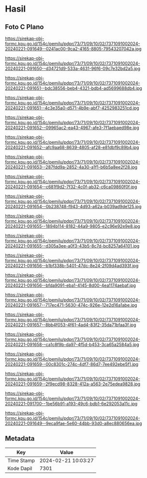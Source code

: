 # Hasil

## Foto C Plano

https://sirekap-obj-formc.kpu.go.id/154c/pemilu/pdpr/73/71/09/10/02/7371091002024-20240221-091649--0241ac00-9ca2-4165-8805-79543207042a.jpg

https://sirekap-obj-formc.kpu.go.id/154c/pemilu/pdpr/73/71/09/10/02/7371091002024-20240221-091650--d34721d9-533a-4631-96f6-09c7e32bd2a5.jpg

https://sirekap-obj-formc.kpu.go.id/154c/pemilu/pdpr/73/71/09/10/02/7371091002024-20240221-091651--bdc38556-beb4-4321-bdb4-ad5699688db4.jpg

https://sirekap-obj-formc.kpu.go.id/154c/pemilu/pdpr/73/71/09/10/02/7371091002024-20240221-091651--4c3e35a0-d571-4b9e-abf7-4252983251cd.jpg

https://sirekap-obj-formc.kpu.go.id/154c/pemilu/pdpr/73/71/09/10/02/7371091002024-20240221-091652--09965ac2-ea43-4967-afe3-7f1aebaed98e.jpg

https://sirekap-obj-formc.kpu.go.id/154c/pemilu/pdpr/73/71/09/10/02/7371091002024-20240221-091652--afc9aa68-8639-4805-af28-e81dbf9c89b4.jpg

https://sirekap-obj-formc.kpu.go.id/154c/pemilu/pdpr/73/71/09/10/02/7371091002024-20240221-091653--287fdd9a-2852-4a30-a1f1-b6b5a8ee2f28.jpg

https://sirekap-obj-formc.kpu.go.id/154c/pemilu/pdpr/73/71/09/10/02/7371091002024-20240221-091654--c681f9d2-7f32-4c0f-ab32-c6ca09860f0f.jpg

https://sirekap-obj-formc.kpu.go.id/154c/pemilu/pdpr/73/71/09/10/02/7371091002024-20240221-091654--0b238748-f943-4d93-a62a-b039ad9de125.jpg

https://sirekap-obj-formc.kpu.go.id/154c/pemilu/pdpr/73/71/09/10/02/7371091002024-20240221-091655--1894b114-8182-44a9-9805-e2c96e92e9e8.jpg

https://sirekap-obj-formc.kpu.go.id/154c/pemilu/pdpr/73/71/09/10/02/7371091002024-20240221-091655--d305a3ee-a0f3-43b5-8c7d-bc8257a64101.jpg

https://sirekap-obj-formc.kpu.go.id/154c/pemilu/pdpr/73/71/09/10/02/7371091002024-20240221-091656--b1bf338b-5401-47dc-8e24-2f09d4ad393f.jpg

https://sirekap-obj-formc.kpu.go.id/154c/pemilu/pdpr/73/71/09/10/02/7371091002024-20240221-091656--bfda9091-eba1-4145-8d00-4ea1174aebaf.jpg

https://sirekap-obj-formc.kpu.go.id/154c/pemilu/pdpr/73/71/09/10/02/7371091002024-20240221-091657--717ec471-5630-474c-926e-12e2d16a1abe.jpg

https://sirekap-obj-formc.kpu.go.id/154c/pemilu/pdpr/73/71/09/10/02/7371091002024-20240221-091657--8bb4f053-4f61-4ad4-83f2-35da71bfaa3f.jpg

https://sirekap-obj-formc.kpu.go.id/154c/pemilu/pdpr/73/71/09/10/02/7371091002024-20240221-091658--ca1c8f9b-da97-4f5d-b453-3ca65a2584a5.jpg

https://sirekap-obj-formc.kpu.go.id/154c/pemilu/pdpr/73/71/09/10/02/7371091002024-20240221-091659--00c8301c-274c-4df7-86d7-7ee492ebe5f1.jpg

https://sirekap-obj-formc.kpu.go.id/154c/pemilu/pdpr/73/71/09/10/02/7371091002024-20240221-091659--2f9ecd98-8328-412a-a563-2e75edea9828.jpg

https://sirekap-obj-formc.kpu.go.id/154c/pemilu/pdpr/73/71/09/10/02/7371091002024-20240221-091700--1be56b91-a193-49c6-bdb1-6e292053a11c.jpg

https://sirekap-obj-formc.kpu.go.id/154c/pemilu/pdpr/73/71/09/10/02/7371091002024-20240221-091649--9eca9fae-5e60-44bb-93d0-a8ec880656ea.jpg


## Metadata

| Key        | Value               |
| ---------- | ------------------- |
| Time Stamp | 2024-02-21 10:03:27 |
| Kode Dapil | 7301                |



